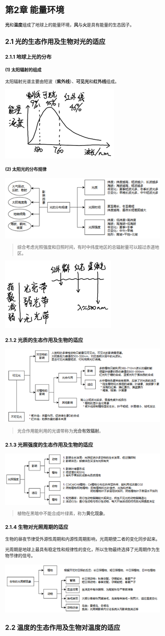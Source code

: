 # 第2章 能量环境

**光**和**温度**组成了地球上的能量环境，**风**与**火**是具有能量的生态因子。

## 2.1 光的生态作用及生物对光的适应

### 2.1.1 地球上光的分布

#### (1) 太阳辐射的组成

太阳辐射光谱主要由短波（**紫外线**）、**可见光**和**红外线**组成。

![image-20201005233402973](img/img008.png)

#### (2) 太阳光的分布规律

![image-20201006211752442](img/img009.png)

>  综合考虑光照强度和日照时间，有时中纬度地区的总辐射量可以超过赤道地区。

![image-20201006212556965](img/img010.png)

### 2.1.2 光质的生态作用及生物的适应

![image-20201006215026048](img/img011.png)

> 光合作用能利用的光谱带称为**光合有效辐射**。

### 2.1.3 光照强度的生态作用及生物的适应

![image-20201006220207624](img/img012.png)

> 植物在黑暗中不能合成叶绿素，称为**黄化现象**。

### 2.1.4 生物对光照周期的适应

生物的昼夜节律受外源性周期和内源性周期影响，光周期使二者的变化同步起来。

光周期是地球上最具有稳定性和规律性的变化，所以生物最终选择了光周期作为生物节律的信号。

##### ![image-20201006221413622](img/img013.png)

## 2.2 温度的生态作用及生物对温度的适应